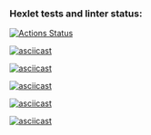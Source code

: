 ### Hexlet tests and linter status:
[![Actions Status](https://github.com/Khabar7/python-project-lvl1/workflows/hexlet-check/badge.svg)](https://github.com/Khabar7/python-project-lvl1/actions)

[![asciicast](https://asciinema.org/a/Eqvs4LBpRWsqjJQMlPyjOR0i5.svg)](https://asciinema.org/a/Eqvs4LBpRWsqjJQMlPyjOR0i5)

[![asciicast](https://asciinema.org/a/PPLLpqoT5d6o8vGZJhD1vNyF1.svg)](https://asciinema.org/a/PPLLpqoT5d6o8vGZJhD1vNyF1)

[![asciicast](https://asciinema.org/a/Ue0M3IP3MSjqYQWYZqnXC17dk.svg)](https://asciinema.org/a/Ue0M3IP3MSjqYQWYZqnXC17dk)

[![asciicast](https://asciinema.org/a/WoXpsPzrx4L4gUjaj2f9gDtUf.svg)](https://asciinema.org/a/WoXpsPzrx4L4gUjaj2f9gDtUf)

[![asciicast](https://asciinema.org/a/QxCteCBiuFwK0RdSplVFxSo6w.svg)](https://asciinema.org/a/QxCteCBiuFwK0RdSplVFxSo6w)